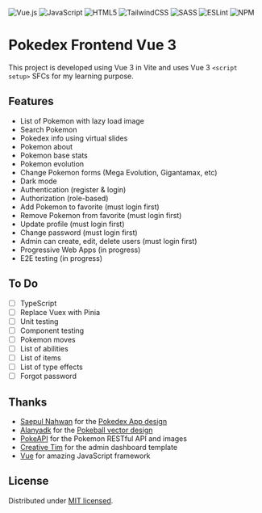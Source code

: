 ![Vue.js](https://img.shields.io/badge/vuejs-%2335495e.svg?style=for-the-badge&logo=vuedotjs&logoColor=%234FC08D)
![JavaScript](https://img.shields.io/badge/javascript-%23323330.svg?style=for-the-badge&logo=javascript&logoColor=%23F7DF1E)
![HTML5](https://img.shields.io/badge/html5-%23E34F26.svg?style=for-the-badge&logo=html5&logoColor=white)
![TailwindCSS](https://img.shields.io/badge/tailwindcss-%2338B2AC.svg?style=for-the-badge&logo=tailwind-css&logoColor=white)
![SASS](https://img.shields.io/badge/SASS-hotpink.svg?style=for-the-badge&logo=SASS&logoColor=white)
![ESLint](https://img.shields.io/badge/ESLint-4B3263?style=for-the-badge&logo=eslint&logoColor=white)
![NPM](https://img.shields.io/badge/NPM-%23000000.svg?style=for-the-badge&logo=npm&logoColor=white)

# Pokedex Frontend Vue 3

This project is developed using Vue 3 in Vite and uses Vue 3 `<script setup>` SFCs for my learning purpose.

## Features

- List of Pokemon with lazy load image
- Search Pokemon
- Pokedex info using virtual slides
- Pokemon about
- Pokemon base stats
- Pokemon evolution
- Change Pokemon forms (Mega Evolution, Gigantamax, etc)
- Dark mode
- Authentication (register & login)
- Authorization (role-based)
- Add Pokemon to favorite (must login first)
- Remove Pokemon from favorite (must login first)
- Update profile (must login first)
- Change password (must login first)
- Admin can create, edit, delete users (must login first)
- Progressive Web Apps (in progress)
- E2E testing (in progress)

## To Do

- [ ] TypeScript
- [ ] Replace Vuex with Pinia
- [ ] Unit testing
- [ ] Component testing
- [ ] Pokemon moves
- [ ] List of abilities
- [ ] List of items
- [ ] List of type effects
- [ ] Forgot password

## Thanks

- [Saepul Nahwan](https://dribbble.com/saepulnahwan23) for the [Pokedex App design](https://dribbble.com/shots/6545819-Pokedex-App)
- [Alanyadk](https://pixabay.com/users/alanyadk-1919646/) for the [Pokeball vector design](https://pixabay.com/vectors/pokemon-pokeball-pokemon-go-1536849/)
- [PokeAPI](https://pokeapi.co/) for the Pokemon RESTful API and images
- [Creative Tim](https://www.creative-tim.com/) for the admin dashboard template
- [Vue](https://vuejs.org/) for amazing JavaScript framework

## License

Distributed under [MIT licensed](LICENSE.md).
